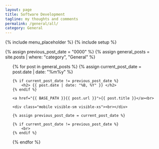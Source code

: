 ```yaml
---
layout: page
title: Software Development
tagline: my thoughts and comments
permalink: /general/all/
category: General
---
```

{% include menu_placeholder %}
{% include setup %}

{% assign previous_post_date = "0000" %}
{% assign general_posts = site.posts | where: "category", "General" %}

<ul>
  {% for post in  general_posts %}
    {% assign current_post_date =  post.date | date: "%m%y" %}

    {% if current_post_date != previous_post_date %}
        <h2> {{ post.date | date: "%B, %Y" }} </h2>
    {% endif %}

    <a href="{{ BASE_PATH }}{{ post.url }}">{{ post.title }}</a><br>

    <div class="mobile visible-sm visible-xs"><br></div>

    {% assign previous_post_date = current_post_date %}

    {% if current_post_date != previous_post_date %}
        <br>
    {% endif %}
  {% endfor %}
</ul>
